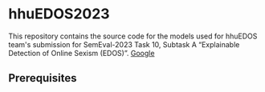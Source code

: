 # hhuEDOS2023

This repository contains the source code for the models used for hhuEDOS team's submission for SemEval-2023 Task 10, Subtask A “Explainable Detection of Online Sexism (EDOS)”. 
<a href="https://www.google.com/" target="_blank">Google</a>


## Prerequisites



